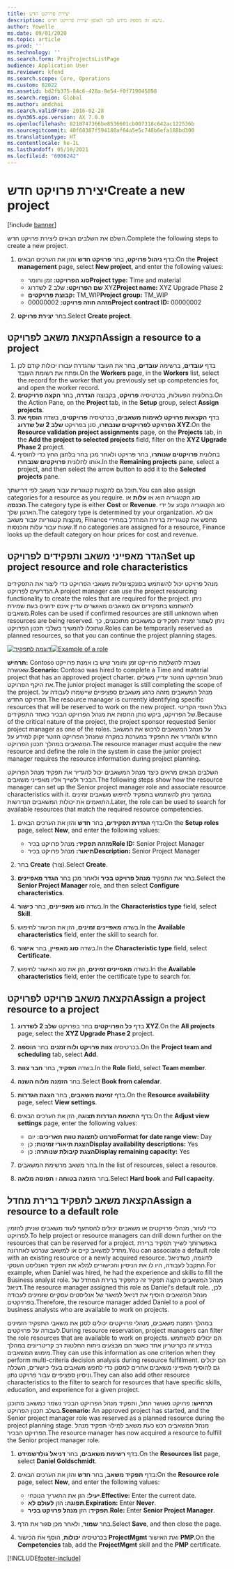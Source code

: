 ```yaml
---
title: יצירת פרויקט חדש
description: נושא זה מספק מידע לגבי האופן יצירת פרויקט חדש.
author: Yowelle
ms.date: 09/01/2020
ms.topic: article
ms.prod: ''
ms.technology: ''
ms.search.form: ProjProjectsListPage
audience: Application User
ms.reviewer: kfend
ms.search.scope: Core, Operations
ms.custom: 82022
ms.assetid: bd2fb375-84c6-428a-8e54-f0f719045898
ms.search.region: Global
ms.author: andchoi
ms.search.validFrom: 2016-02-28
ms.dyn365.ops.version: AX 7.0.0
ms.openlocfilehash: 8218747366be8536601cb007318c642ac122536b
ms.sourcegitcommit: 40f68387f594180af64a5e5c748b6efa188bd300
ms.translationtype: HT
ms.contentlocale: he-IL
ms.lasthandoff: 05/10/2021
ms.locfileid: "6006242"
---
```

# <a name="create-a-new-project"></a><span data-ttu-id="a8723-103">יצירת פרויקט חדש</span><span class="sxs-lookup"><span data-stu-id="a8723-103">Create a new project</span></span>

[!include [banner](../includes/banner.md)]

<span data-ttu-id="a8723-104">השלם את השלבים הבאים ליצירת פרויקט חדש.</span><span class="sxs-lookup"><span data-stu-id="a8723-104">Complete the following steps to create a new project.</span></span>

1. <span data-ttu-id="a8723-105">בדף **ניהול פרויקט**, בחר **פרויקט חדש** והזן את הערכים הבאים:</span><span class="sxs-lookup"><span data-stu-id="a8723-105">On the **Project management** page, select **New project**, and enter the following values:</span></span>

    - <span data-ttu-id="a8723-106">**סוג הפרויקט:** זמן וחומר</span><span class="sxs-lookup"><span data-stu-id="a8723-106">**Project type:** Time and material</span></span>
    - <span data-ttu-id="a8723-107">**שם הפרויקט:** שלב 2 לשדרוג XYZ</span><span class="sxs-lookup"><span data-stu-id="a8723-107">**Project name:** XYZ Upgrade Phase 2</span></span>
    - <span data-ttu-id="a8723-108">**קבוצת פרויקטים:** TM\_WIP</span><span class="sxs-lookup"><span data-stu-id="a8723-108">**Project group:** TM\_WIP</span></span>
    - <span data-ttu-id="a8723-109">**מזהה חוזה פרויקט:** 00000002</span><span class="sxs-lookup"><span data-stu-id="a8723-109">**Project contract ID:** 00000002</span></span>

2. <span data-ttu-id="a8723-110">בחר **יצירת פרויקט**.</span><span class="sxs-lookup"><span data-stu-id="a8723-110">Select **Create project**.</span></span>

## <a name="assign-a-resource-to-a-project"></a><span data-ttu-id="a8723-111">הקצאת משאב לפרויקט</span><span class="sxs-lookup"><span data-stu-id="a8723-111">Assign a resource to a project</span></span>

1. <span data-ttu-id="a8723-112">בדף **עובדים**, ברשימה **עובדים**, בחר את העובד שהגדרת עבורו יכולות קודם לכן ופתח את רשומת העובד.</span><span class="sxs-lookup"><span data-stu-id="a8723-112">On the **Workers** page, in the **Workers** list, select the record for the worker that you previously set up competencies for, and open the worker record.</span></span>
2. <span data-ttu-id="a8723-113">בחלונית הפעולות, בכרטיסיה **פרויקט**, בקבוצה **הגדרה**, בחר **הקצה פרויקטים**.</span><span class="sxs-lookup"><span data-stu-id="a8723-113">On the Action Pane, on the **Project** tab, in the **Setup** group, select **Assign projects**.</span></span>
3. <span data-ttu-id="a8723-114">בדף **הקצאות פרויקט לאימות משאבים**, בכרטיסיה **פרויקטים**, בשדה **הוסף את הפרויקט לפרויקטים שנבחרו**, סנן בפרויקט **שלב 2 של שדרוג XYZ**.</span><span class="sxs-lookup"><span data-stu-id="a8723-114">On the **Resource validation project assignments** page, on the **Projects** tab, in the **Add the project to selected projects** field, filter on the **XYZ Upgrade Phase 2** project.</span></span>
4. <span data-ttu-id="a8723-115">בחלונית **פרויקטים שנותרו**, בחר פרויקט ולאחר מכן בחר בלחצן החץ כדי להוסיף אותו לחלונית **פרויקטים שנבחרו**.</span><span class="sxs-lookup"><span data-stu-id="a8723-115">In the **Remaining projects** pane, select a project, and then select the arrow button to add it to the **Selected projects** pane.</span></span>

<span data-ttu-id="a8723-116">תוכל גם להקצות קטגוריות עבור משאב לפי דרישתך.</span><span class="sxs-lookup"><span data-stu-id="a8723-116">You can also assign categories for a resource as you require.</span></span> <span data-ttu-id="a8723-117">סוג הקטגוריה הוא או **עלות** או **הכנסה**.</span><span class="sxs-lookup"><span data-stu-id="a8723-117">The category type is either **Cost** or **Revenue**.</span></span> <span data-ttu-id="a8723-118">סוג הקטגוריה נקבע על ידי הארגון שלך.</span><span class="sxs-lookup"><span data-stu-id="a8723-118">The category type is determined by your organization.</span></span> <span data-ttu-id="a8723-119">אם לא מוקצות קטגוריות עבור משאב, Finance מחפש את קטגוריית ברירת המחדל במחירי שעות עבור עלות והכנסות.</span><span class="sxs-lookup"><span data-stu-id="a8723-119">If no categories are assigned for a resource, Finance looks up the default category on hour prices for cost and revenue.</span></span>

## <a name="set-up-project-resource-and-role-characteristics"></a><span data-ttu-id="a8723-120">הגדר מאפייני משאב ותפקידים לפרויקט</span><span class="sxs-lookup"><span data-stu-id="a8723-120">Set up project resource and role characteristics</span></span>

<span data-ttu-id="a8723-121">מנהל פרויקט יכול להשתמש בפונקציונליות משאבי הפרויקט כדי ליצור את התפקידים הנדרשים לפרויקט.</span><span class="sxs-lookup"><span data-stu-id="a8723-121">A project manager can use the project resourcing functionality to create the roles that are required for the project.</span></span> <span data-ttu-id="a8723-122">ניתן להשתמש בתפקידים אם משאבים מאושרים עדיין אינם ידועים בעת שמירת משאבים.</span><span class="sxs-lookup"><span data-stu-id="a8723-122">Roles can be used if confirmed resources are still unknown when resources are being reserved.</span></span> <span data-ttu-id="a8723-123">ניתן לשמור זמנית תפקידים כמשאבים מתוכננים, כך שתוכלו להמשיך בשלבי תכנון הפרויקט.</span><span class="sxs-lookup"><span data-stu-id="a8723-123">Roles can be temporarily reserved as planned resources, so that you can continue the project planning stages.</span></span>

<span data-ttu-id="a8723-124">[![דוגמה לתפקיד](./media/projectresourcing05.jpg)](./media/projectresourcing05.jpg)</span><span class="sxs-lookup"><span data-stu-id="a8723-124">[![Example of a role](./media/projectresourcing05.jpg)](./media/projectresourcing05.jpg)</span></span> 

<span data-ttu-id="a8723-125">**תרחישׁ:** Contoso נשכרה להשלמת פרוייקט זמן וחומר שיש בו אמנת פרוייקט שאושרה.</span><span class="sxs-lookup"><span data-stu-id="a8723-125">**Scenario:** Contoso was hired to complete a Time and material project that has an approved project charter.</span></span> <span data-ttu-id="a8723-126">מנהל הפרויקט הזוטר עדיין משלים את היקף הפרויקט.</span><span class="sxs-lookup"><span data-stu-id="a8723-126">The junior project manager is still completing the scope of the project.</span></span> <span data-ttu-id="a8723-127">מנהל המשאבים מזהה כרגע משאבים ספציפיים שיישמרו לעבודה על הפרויקט החדש.</span><span class="sxs-lookup"><span data-stu-id="a8723-127">The resource manager is currently identifying specific resources that will be reserved to work on the new project.</span></span> <span data-ttu-id="a8723-128">בגלל האופי הקריטי של הפרויקט, ביקש נותן החסות את מנהל הפרויקט הבכיר כאחד התפקידים.</span><span class="sxs-lookup"><span data-stu-id="a8723-128">Because of the critical nature of the project, the project sponsor requested Senior project manager as one of the roles.</span></span> <span data-ttu-id="a8723-129">על מנהל המשאבים לרכוש את המשאב החדש ולהגדיר את התפקיד במערכת במקרה שמנהל הפרויקט הזוטר זקוק למידע על המשאבים במהלך תכנון הפרויקט.</span><span class="sxs-lookup"><span data-stu-id="a8723-129">The resource manager must acquire the new resource and define the role in the system in case the junior project manager requires the resource information during project planning.</span></span>

<span data-ttu-id="a8723-130">השלבים הבאים מראים כיצד מנהל המשאבים יכול להגדיר את תפקיד מנהל הפרויקט הבכיר ולשייך אליו מאפייני משאבים.</span><span class="sxs-lookup"><span data-stu-id="a8723-130">The following steps show how the resource manager can set up the Senior project manager role and associate resource characteristics with it.</span></span> <span data-ttu-id="a8723-131">בהמשך ניתן להשתמש בתפקיד לחיפוש משאבים זמינים התואמים את יכולות המשאבים הנדרשות.</span><span class="sxs-lookup"><span data-stu-id="a8723-131">Later, the role can be used to search for available resources that match the required resource competencies.</span></span>

1. <span data-ttu-id="a8723-132">בדף **הגדרת תפקידים**, בחר **חדש** והזן את הערכים הבאים:</span><span class="sxs-lookup"><span data-stu-id="a8723-132">On the **Setup roles** page, select **New**, and enter the following values:</span></span>

    - <span data-ttu-id="a8723-133">**מזהה תפקיד:** מנהל פרויקט בכיר</span><span class="sxs-lookup"><span data-stu-id="a8723-133">**Role ID:** Senior Project Manager</span></span>
    - <span data-ttu-id="a8723-134">**תיאור:** מנהל פרויקט בכיר</span><span class="sxs-lookup"><span data-stu-id="a8723-134">**Description:** Senior Project Manager</span></span>

2. <span data-ttu-id="a8723-135">בחר **Create** (צור).</span><span class="sxs-lookup"><span data-stu-id="a8723-135">Select **Create**.</span></span>
3. <span data-ttu-id="a8723-136">בחר את התפקיד **מנהל פרויקט בכיר** ולאחר מכן בחר **הגדר מאפיינים**.</span><span class="sxs-lookup"><span data-stu-id="a8723-136">Select the **Senior Project Manager** role, and then select **Configure characteristics**.</span></span>
4. <span data-ttu-id="a8723-137">בשדה **סוג מאפיינים**, בחר **כישור**.</span><span class="sxs-lookup"><span data-stu-id="a8723-137">In the **Characteristics type** field, select **Skill**.</span></span>
5. <span data-ttu-id="a8723-138">בשדה **מאפיינים זמינים**, הזן את הכישור לחיפוש.</span><span class="sxs-lookup"><span data-stu-id="a8723-138">In the **Available characteristics** field, enter the skill to search for.</span></span>
6. <span data-ttu-id="a8723-139">בשדה **סוג מאפיין**, בחר **אישור**.</span><span class="sxs-lookup"><span data-stu-id="a8723-139">In the **Characteristic type** field, select **Certificate**.</span></span>
7. <span data-ttu-id="a8723-140">בשדה **מאפיינים זמינים**, הזן את סוג האישור לחיפוש.</span><span class="sxs-lookup"><span data-stu-id="a8723-140">In the **Available characteristics** field, enter the certificate type to search for.</span></span>

## <a name="assign-a-project-resource-to-a-project"></a><span data-ttu-id="a8723-141">הקצאת משאב פרויקט לפרויקט</span><span class="sxs-lookup"><span data-stu-id="a8723-141">Assign a project resource to a project</span></span>

1. <span data-ttu-id="a8723-142">בדף **כל הפרויקטים** בחר בפרויקט **שלב 2 לשדרוג XYZ**.</span><span class="sxs-lookup"><span data-stu-id="a8723-142">On the **All projects** page, select the **XYZ Upgrade Phase 2** project.</span></span>
2. <span data-ttu-id="a8723-143">בכרטיסיה **צוות פרויקט ולוח זמנים** בחר **הוספה**.</span><span class="sxs-lookup"><span data-stu-id="a8723-143">On the **Project team and scheduling** tab, select **Add**.</span></span>
3. <span data-ttu-id="a8723-144">בשדה **תפקיד**, בחר **חבר צוות**.</span><span class="sxs-lookup"><span data-stu-id="a8723-144">In the **Role** field, select **Team member**.</span></span>
4. <span data-ttu-id="a8723-145">בחר **הזמנה מלוח השנה**.</span><span class="sxs-lookup"><span data-stu-id="a8723-145">Select **Book from calendar**.</span></span>
5. <span data-ttu-id="a8723-146">בדף **זמינות משאבים**, בחר **הצגת הגדרות**.</span><span class="sxs-lookup"><span data-stu-id="a8723-146">On the **Resource availability** page, select **View settings**.</span></span>
6. <span data-ttu-id="a8723-147">בדף **התאמת הגדרות תצוגה**, הזן את הערכים הבאים:</span><span class="sxs-lookup"><span data-stu-id="a8723-147">On the **Adjust view settings** page, enter the following values:</span></span>

    - <span data-ttu-id="a8723-148">**פורמט לתצוגת טווח תאריכים:** יום</span><span class="sxs-lookup"><span data-stu-id="a8723-148">**Format for date range view:** Day</span></span>
    - <span data-ttu-id="a8723-149">**הצגת תיאורי זמינות:** כן</span><span class="sxs-lookup"><span data-stu-id="a8723-149">**Display availability descriptions:** Yes</span></span>
    - <span data-ttu-id="a8723-150">**הצגת קיבולת שנותרה:** כן</span><span class="sxs-lookup"><span data-stu-id="a8723-150">**Display remaining capacity:** Yes</span></span>

7. <span data-ttu-id="a8723-151">בחר משאב מרשימת המשאבים.</span><span class="sxs-lookup"><span data-stu-id="a8723-151">In the list of resources, select a resource.</span></span>
8. <span data-ttu-id="a8723-152">בחר **הזמנה בטוחה** ו **תפוסה מלאה**.</span><span class="sxs-lookup"><span data-stu-id="a8723-152">Select **Hard book** and **Full capacity**.</span></span>

## <a name="assign-a-resource-to-a-default-role"></a><span data-ttu-id="a8723-153">הקצאת משאב לתפקיד ברירת מחדל</span><span class="sxs-lookup"><span data-stu-id="a8723-153">Assign a resource to a default role</span></span>

<span data-ttu-id="a8723-154">כדי לעזור, מנהלי פרויקטים או משאבים יכולים להסתעף לעוד משאבים שניתן להזמין לפרויקט.</span><span class="sxs-lookup"><span data-stu-id="a8723-154">To help project or resource managers can drill down further on the resources that can be reserved for a project.</span></span> <span data-ttu-id="a8723-155">באפשרותך לשייך תפקיד ברירת מחדל למשאב קיים או למשאב שנרכש לאחרונה.</span><span class="sxs-lookup"><span data-stu-id="a8723-155">You can associate a default role with an existing resource or a newly acquired resource.</span></span> <span data-ttu-id="a8723-156">לדוגמה, כשדניאל התקבל לעבודה, היו לו את הניסיון והכישורים למלא את תפקיד האנליסט העסקי.</span><span class="sxs-lookup"><span data-stu-id="a8723-156">For example, when Daniel was hired, he had the experience and skills to fill the Business analyst role.</span></span> <span data-ttu-id="a8723-157">מנהל המשאבים הקצה תפקיד זה כתפקיד ברירת המחדל של דניאל.</span><span class="sxs-lookup"><span data-stu-id="a8723-157">The resource manager assigned this role as Daniel's default role.</span></span> <span data-ttu-id="a8723-158">לכן, מנהל המשאבים הוסיף את דניאל למאגר של אנליסטים עסקיים שזמינים לעבודה בפרויקטים.</span><span class="sxs-lookup"><span data-stu-id="a8723-158">Therefore, the resource manager added Daniel to a pool of business analysts who are available to work on projects.</span></span>

<span data-ttu-id="a8723-159">במהלך הזמנת משאבים, מנהלי פרויקטים יכולים לסנן את משאבי התפקיד הזמינים לעבודה על פרויקטים.</span><span class="sxs-lookup"><span data-stu-id="a8723-159">During resource reservation, project managers can filter the role resources that are available to work on projects.</span></span> <span data-ttu-id="a8723-160">הם יכולים להשתמש במידע זה כקריטריון אחד כאשר הם מבצעים ניתוח החלטות רב קריטריונים במהלך מימוש המשאבים.</span><span class="sxs-lookup"><span data-stu-id="a8723-160">They can use this information as one criterion when they perform multi-criteria decision analysis during resource fulfillment.</span></span> <span data-ttu-id="a8723-161">הם יכולים גם להוסיף מאפייני משאבים אחרים למסנן כדי לחפש משאבים בעלי כישורים, השכלה וניסיון ספציפיים עבור פרויקט נתון.</span><span class="sxs-lookup"><span data-stu-id="a8723-161">They can also add other resource characteristics to the filter to search for resources that have specific skills, education, and experience for a given project.</span></span>

<span data-ttu-id="a8723-162">**תרחיש:** פרויקט מאושר החל, ותפקיד מנהל הפרויקט הבכיר נשמר כמשאב מתוכנן בשלב תכנון הפרויקט.</span><span class="sxs-lookup"><span data-stu-id="a8723-162">**Scenario:** An approved project has started, and the Senior project manager role was reserved as a planned resource during the project planning stage.</span></span> <span data-ttu-id="a8723-163">מנהל המשאבים רכש כעת משאב למילוי תפקיד מנהל הפרויקט הבכיר.</span><span class="sxs-lookup"><span data-stu-id="a8723-163">The resource manager has now acquired a resource to fulfill the Senior project manager role.</span></span>

1. <span data-ttu-id="a8723-164">בדף **רשימת משאבים**, בחר **דניאל גולדשמידט**.</span><span class="sxs-lookup"><span data-stu-id="a8723-164">On the **Resources list** page, select **Daniel Goldschmidt**.</span></span>
2. <span data-ttu-id="a8723-165">בדף **תפקיד משאב**, בחר **חדש** והזן את הערכים הבאים:</span><span class="sxs-lookup"><span data-stu-id="a8723-165">On the **Resource role** page, select **New**, and enter the following values:</span></span>

    - <span data-ttu-id="a8723-166">**יעיל:** הזן את התאריך הנוכחי.</span><span class="sxs-lookup"><span data-stu-id="a8723-166">**Effective:** Enter the current date.</span></span>
    - <span data-ttu-id="a8723-167">**תפוגה:** הזן **לעולם לא**.</span><span class="sxs-lookup"><span data-stu-id="a8723-167">**Expiration:** Enter **Never**.</span></span>
    - <span data-ttu-id="a8723-168">**תפקיד:** הזן **מנהל פרויקט בכיר**.</span><span class="sxs-lookup"><span data-stu-id="a8723-168">**Role:** Enter **Senior Project Manager**.</span></span>

3. <span data-ttu-id="a8723-169">בחר **שמור**, ולאחר מכן סגור את הדף.</span><span class="sxs-lookup"><span data-stu-id="a8723-169">Select **Save**, and then close the page.</span></span>
4. <span data-ttu-id="a8723-170">בכרטיסיה **יכולות**, הוסף את הכישור **ProjectMgmt** ואת האישור **PMP**.</span><span class="sxs-lookup"><span data-stu-id="a8723-170">On the **Competencies** tab, add the **ProjectMgmt** skill and the **PMP** certificate.</span></span>


[!INCLUDE[footer-include](../includes/footer-banner.md)]